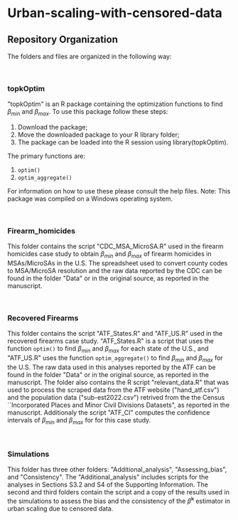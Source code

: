 # Urban-scaling-with-censored-data


## Repository Organization

The folders and files are organized in the following way:

<br>

### topkOptim
"topkOptim" is an R package containing the optimization functions to find $\beta_{min}$ and $\beta_{max}$. To use this package follow these steps:
  1. Download the package;
  2. Move the downloaded package to your R library folder;
  3. The package can be loaded into the R session using library(topkOptim).
  
  The primary functions are:
  1. `optim()`
  2. `optim_aggregate()`
     
For information on how to use these please consult the help files. Note: This package was compiled on a Windows operating system.

<br>

### Firearm_homicides
This folder contains the script "CDC_MSA_MicroSA.R" used in the firearm homicides case study to obtain $\beta_{min}$ and $\beta_{max}$ of firearm homicides in MSAs/MicroSAs in the U.S. 
The spreadsheet used to convert county codes to MSA/MicroSA resolution and the raw data reported by the CDC can be found in the folder "Data" or in the original source, as reported in the manuscript.

<br>

### Recovered Firearms 
This folder contains the script "ATF_States.R" and "ATF_US.R" used in the recovered firearms case study. "ATF_States.R" is a script that uses the function `optim()` to find $\beta_{min}$ and $\beta_{max}$  for each state of the U.S., and "ATF_US.R" uses the function `optim_aggregate()` to find $\beta_{min}$ and $\beta_{max}$  for the U.S.
The raw data used in this analyses reported by the ATF can be found in the folder "Data" or in the original source, as reported in the manuscript. The folder also contains the R script "relevant_data.R" that was used to process the scraped data from the ATF website ("hand_atf.csv") and the population data ("sub-est2022.csv") retrived from the the Census ``Incorporated Places and Minor Civil Divisions Datasets", as reported in the manuscript. 
Additionaly the script "ATF_CI" computes the confidence intervals of $\beta_{min}$ and $\beta_{max}$ for for this case study.

<br>

### Simulations
This folder has three other folders: "Additional_analysis", "Assessing_bias", and "Consistency". The "Additional_analysis" includes scripts for the analyses in Sections S3.2 and S4 of the Supporting Information. The second and third folders contain the script and a copy of the results used in the simulations to assess the bias and the consistency of the $\hat{\beta}^\mathrm{k}$ estimator in urban scaling due to censored data.


